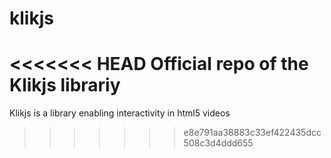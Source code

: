 # klikjs
<<<<<<< HEAD
Official repo of the Klikjs librariy
=======
Klikjs is a library enabling interactivity in html5 videos
>>>>>>> e8e791aa38883c33ef422435dcc508c3d4ddd655
